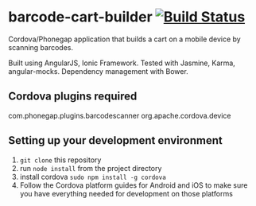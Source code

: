 barcode-cart-builder [![Build Status](https://travis-ci.org/derekdata/barcode-cart-builder.png?branch=master)](https://travis-ci.org/derekdata/barcode-cart-builder)
====================

Cordova/Phonegap application that builds a cart on a mobile device by scanning barcodes.

Built using AngularJS, Ionic Framework.  Tested with Jasmine, Karma, angular-mocks.  Dependency management with Bower.

Cordova plugins required
-------------------------
com.phonegap.plugins.barcodescanner
org.apache.cordova.device

Setting up your development environment
---------------------------------------
1. `git clone` this repository
2. run `node install` from the project directory
3. install cordova `sudo npm install -g cordova`
4. Follow the Cordova platform guides for Android and iOS to make sure you have everything needed for development on those platforms


